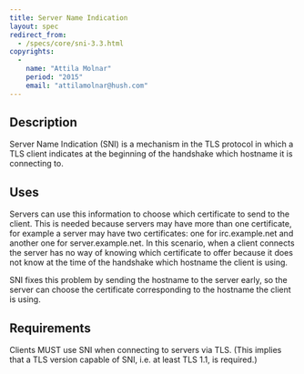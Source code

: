 ```yaml
---
title: Server Name Indication
layout: spec
redirect_from:
  - /specs/core/sni-3.3.html
copyrights:
  -
    name: "Attila Molnar"
    period: "2015"
    email: "attilamolnar@hush.com"
---
```


## Description

Server Name Indication (SNI) is a mechanism in the TLS protocol in which a TLS
client indicates at the beginning of the handshake which hostname it is
connecting to.

## Uses

Servers can use this information to choose which certificate to send to the
client. This is needed because servers may have more than one certificate, for
example a server may have two certificates: one for irc.example.net and another
one for server.example.net. In this scenario, when a client connects the server
has no way of knowing which certificate to offer because it does not know at the
time of the handshake which hostname the client is using.

SNI fixes this problem by sending the hostname to the server early, so the
server can choose the certificate corresponding to the hostname the client is
using.

## Requirements

Clients MUST use SNI when connecting to servers via TLS. (This implies that a TLS
version capable of SNI, i.e. at least TLS 1.1, is required.)
